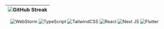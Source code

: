 | ![GitHub Streak](https://streak-stats.demolab.com/?user=lnngn&card_width=1000&theme=transparent&hide_border=true&hide_longest_streak=true&hide_total_contributions=false&border_radius=0) |
| :---: |

<div align='center'>

![WebStorm](https://img.shields.io/badge/webstorm-143?style=for-the-badge&logo=webstorm&logoColor=black&color=E9D8A6)
![TypeScript](https://img.shields.io/badge/typescript-%23007ACC.svg?style=for-the-badge&logo=typescript&logoColor=black&color=EDC9FF)
![TailwindCSS](https://img.shields.io/badge/tailwindcss-%2338B2AC.svg?style=for-the-badge&logo=tailwind-css&logoColor=black&color=94D2BD)
![React](https://img.shields.io/badge/react-%2320232a.svg?style=for-the-badge&logo=react&logoColor=black&color=FED4E7)
![Next JS](https://img.shields.io/badge/Next-black?style=for-the-badge&logo=next.js&logoColor=black&color=FAB2EA)
![Flutter](https://img.shields.io/badge/Flutter-%2302569B.svg?style=for-the-badge&logo=Flutter&logoColor=black&color=FF928B)

</div>
